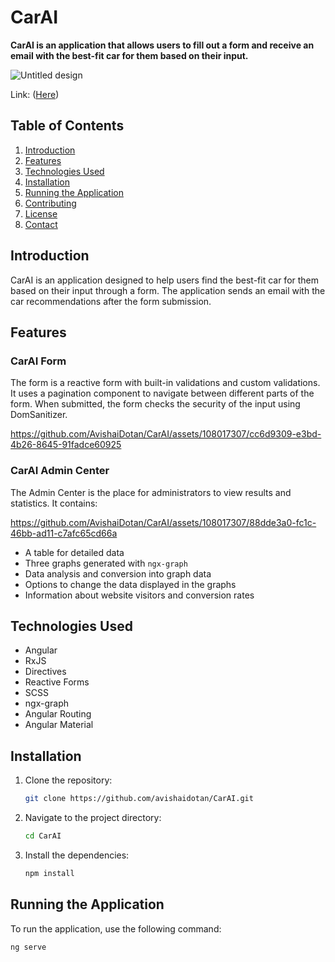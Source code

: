 # CarAI

**CarAI is an application that allows users to fill out a form and receive an email with the best-fit car for them based on their input.**


![Untitled design](https://github.com/AvishaiDotan/CarAI/assets/108017307/3acdbe60-aa59-4eb2-8f0c-398403be1440)

Link: ([Here](https://avishaidotan.github.io/CarAI))


## Table of Contents
1. [Introduction](#introduction)
2. [Features](#features)
3. [Technologies Used](#technologies-used)
4. [Installation](#installation)
5. [Running the Application](#running-the-application)
6. [Contributing](#contributing)
7. [License](#license)
8. [Contact](#contact)

## Introduction
CarAI is an application designed to help users find the best-fit car for them based on their input through a form. The application sends an email with the car recommendations after the form submission.

## Features

### CarAI Form
The form is a reactive form with built-in validations and custom validations. It uses a pagination component to navigate between different parts of the form. When submitted, the form checks the security of the input using DomSanitizer.


https://github.com/AvishaiDotan/CarAI/assets/108017307/cc6d9309-e3bd-4b26-8645-91fadce60925

### CarAI Admin Center
The Admin Center is the place for administrators to view results and statistics. It contains:


https://github.com/AvishaiDotan/CarAI/assets/108017307/88dde3a0-fc1c-46bb-ad11-c7afc65cd66a


- A table for detailed data
- Three graphs generated with `ngx-graph`
- Data analysis and conversion into graph data
- Options to change the data displayed in the graphs
- Information about website visitors and conversion rates

## Technologies Used
- Angular
- RxJS
- Directives
- Reactive Forms
- SCSS
- ngx-graph
- Angular Routing
- Angular Material

## Installation
1. Clone the repository:
    ```bash
    git clone https://github.com/avishaidotan/CarAI.git
    ```
2. Navigate to the project directory:
    ```bash
    cd CarAI
    ```
3. Install the dependencies:
    ```bash
    npm install
    ```

## Running the Application
To run the application, use the following command:
```bash
ng serve
